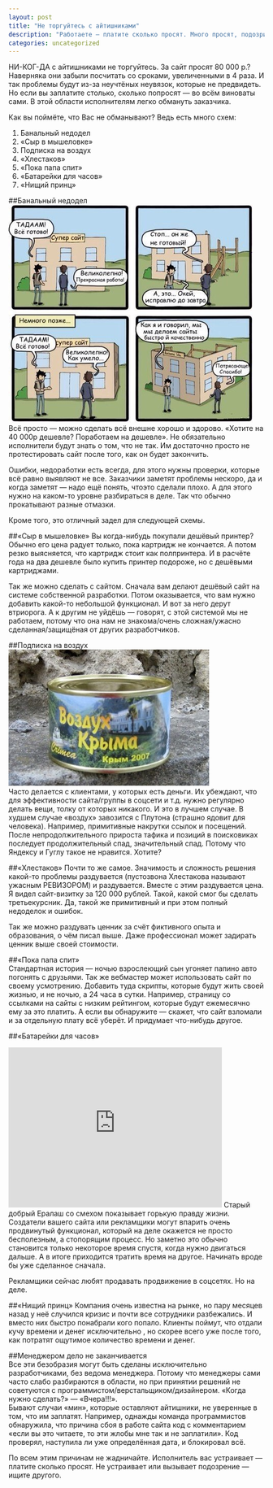 ```yaml
---
layout: post
title: "Не торгуйтесь с айтишниками"
description: "Работаете — платите сколько просят. Много просят, подозрительны — не работайте. "
categories: uncategorized
---
```


НИ-КОГ-ДА с айтишниками не торгуйтесь. За сайт просят 80 000 р.? Наверняка они забыли посчитать со сроками, увеличенными в 4 раза. И так проблемы будут из-за неучтёных неувязок, которые не предвидеть. Но если вы заплатите столько, сколько попросят — во всём виноваты сами. В этой области исполнителям легко обмануть заказчика.  

Как вы поймёте, что Вас не обманывают? Ведь есть много схем:

1. Банальный недодел
1. «Сыр в мышеловке»
1. Подписка на воздух
1. «Хлестаков»
1. «Пока папа спит»
1. «Батарейки для часов»
1. «Нищий принц»

##Банальный недодел
<img src="/img/domsite.jpg">  
Всё просто — можно сделать всё внешне хорошо и здорово. «Хотите на 40 000р дешевле? Поработаем на дешевле». Не обязательно исполнители будут знать о том, что не так. Им достаточно просто не протестировать сайт после того, как он будет закончить.

Ошибки, недоработки есть всегда, для этого нужны проверки, которые всё равно выявляют не все. Заказчики заметят проблемы нескоро, да и когда заметят — надо ещё понять, чтоэто сделали плохо. А для этого нужно на каком-то уровне разбираться в деле. Так что обычно прокатывают разные отмазки.

Кроме того, это отличный задел для следующей схемы.

##«Сыр в мышеловке»
Вы когда-нибудь покупали дешёвый принтер? Обычно его цена радует только, пока картридж не кончается. А потом резко выясняется, что картридж стоит как полпринтера. И в расчёте года на два дешевле было купить принтер подороже, но с дешёвыми картриджами.

Так же можно сделать с сайтом. Сначала вам делают дешёвый сайт на системе собственной разработки. Потом оказывается, что вам нужно добавить какой-то небольшой функционал. И вот за него дерут втриорога. А к другим не уйдёшь — говорят, с этой системой мы не работаем, потому что она нам не знакома/очень сложная/ужасно сделанная/защищёная от других разработчиков. 

##Подписка на воздух  
<img src="/img/krym-vozduh.jpg">  
Часто делается с клиентами, у которых есть деньги. Их убеждают, что для эффективности сайта/группы в соцсети и т.д. нужно регулярно делать вещи, толку от которых никакого. И это в лучшем случае. В худшем случае «воздух» завозится с Плутона (страшно ядовит для человека). Например, примитивные накрутки ссылок и посещений. После непродолжительного прироста тафика и позиций в поисковиках последует продолжительный спад, значительный спад. Потому что Яндексу и Гуглу такое не нравится. Хотите?

##«Хлестаков»
Почти то же самое. Значимость и сложность решения какой-то проблемы раздувается (пустозвона Хлестакова называют ужасным РЕВИЗОРОМ) и раздувается. Вместе с этим раздувается цена. Я видел сайт-визитку за 120 000 рублей. Такой, какой смог бы сделать третьекурсник. Да, такой же примитивный и при этом полный недоделок и ошибок.

Так же можно раздувать ценник за счёт фиктивного опыта и образования, о чём писал выше. Даже профессионал может задирать ценник выше своей стоимости.

##«Пока папа спит»  
Стандартная история — ночью взрослеющий сын угоняет папино авто погонять с друзьями. Так же вебмастер может использовать сайт по своему усмотрению. Добавить туда скрипты, которые будут жить своей жизнью, и не ночью, а 24 часа в сутки. Например, страницу со ссылками на сайты с низким рейтингом, которые будут ежемесячно ему за это платить. А если вы обнаружите — скажет, что сайт взломали и за отдельную плату всё уберёт. И придумает что-нибудь другое.

##«Батарейки для часов»  
<iframe width="420" height="315" src="https://www.youtube.com/embed/jZ7RSV8XH3k" frameborder="0" allowfullscreen></iframe>
Старый добрый Ералаш со смехом показывает горькую правду жизни. Создатели вашего сайта или рекламщики могут впарить очень продвинутый функционал, который на деле окажется не просто бесполезным, а стопорящим процесс. Но заметно это обычно становится только некоторое время спустя, когда нужно двигаться дальше. А в итоге приходится тратить время на другое. Начинать вроде бы уже сделанное сначала.

Рекламщики сейчас любят продавать продвижение в соцсетях. Но на деле.

##«Нищий принц»
Компания очень известна на рынке, но пару месяцев назад у неё случился кризис и почти все сотрудники разбежались. И вместо них быстро понабрали кого попало. Клиенты поймут, что отдали кучу времени и денег исключительно , но скорее всего уже после того, как потратят ощутимое количество времени и денег.

##Менеджером дело не заканчивается  
Все эти безобразия могут быть сделаны исключительно разработчиками, без ведома менеджера. Потому что менеджеры сами часто слабо разбираются в области, но при принятии решений не советуются с программистом/верстальщиком/дизайнером. «Когда нужно сделать?» — «Вчера!!!».  
 Бывают случаи «мин», которые оставляют айтишники, не уверенные в том, что им заплатят. Например, однажды команда программистов обнаружила, что причина сбоя в работе сайта код с комментарием «если вы это читаете, то эти жлобы мне так и не заплатили». Код проверял, наступила ли уже определённая дата, и блокировал всё.

По всем этим причинам не жадничайте. Исполнитель вас устраивает — платите сколько просят. Не устраивает или вызывает подозрение — ищите другого.